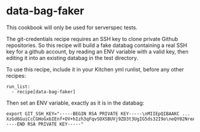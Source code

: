 data-bag-faker
==============

This cookbook will only be used for serverspec tests. 

The git-credentials recipe requires an SSH key to clone private Github repositories. 
So this recipe will build a fake databag containing a real SSH key for a github account, by reading an
ENV variable with a valid key, then editing it into an existing databag in the test directory.

To use this recipe, include it in your Kitchen yml runlist, before any other recipes:

    run_list:
      - recipe[data-bag-faker]

Then set an ENV variable, exactly as it is in the databag:

    export GIT_SSH_KEY="-----BEGIN RSA PRIVATE KEY-----\nMIIEpQIBAAKC ... XzGd6GuiCcCGHoGxbIEnf+OV+hIzh3qFqvSOXSBUVj9ZD3t3UgIG5ds32I9o\neQY02NreACnTdqUsYgLrMcipAoGBANQB9Rhc/XUxnSOMS6ZDCmKLQD2ScMYGxOfC\nw4dR32ukP+MpaPuVcEPnG8CVNoHEMJ8Hak1QfBEx8a22fPpEmhhdLYbdQVENK3mo\nwDC7SqjI6vzMHz4LpeiyiYBlL8DNC0x6cT30tuV+dC4/OVS6Pe/x100IXSag1FAN\nxr0xGzypAoGABPMJbRGrMD+AHFxGp8uZqDbG1M2ZaFaz2RQw5xIvnqp/CCLFBoNS\nqdjhsPGqFOBhMopi29rxZx44hGA4uJXQcF2Buoyv/WB2g6sXV2E/+A9C+/hQs7V0\nNj0H1Ibq3D2LRklS3cBo0vyTkVncquZGPEsyyrtfHF8H52In96oI8cw=\n-----END RSA PRIVATE KEY-----"


